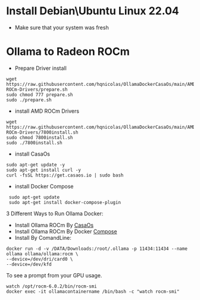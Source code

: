 # Install Debian\Ubuntu Linux 22.04
- Make sure that your system was fresh

# Ollama to Radeon ROCm
- Prepare Driver install
```
wget https://raw.githubusercontent.com/hqnicolas/OllamaDockerCasaOs/main/AMD-ROCm-Drivers/prepare.sh
sudo chmod 777 prepare.sh
sudo ./prepare.sh
```
- install AMD ROCm Drivers
```
wget https://raw.githubusercontent.com/hqnicolas/OllamaDockerCasaOs/main/AMD-ROCm-Drivers/7800install.sh
sudo chmod 7800install.sh
sudo ./7800install.sh
```
- install CasaOs
```
sudo apt-get update -y
sudo apt-get install curl -y
curl -fsSL https://get.casaos.io | sudo bash
```
- install Docker Compose
```
 sudo apt-get update
 sudo apt-get install docker-compose-plugin
```
3 Different Ways to Run Ollama Docker:
- Install Ollama ROCm By [CasaOs](https://github.com/hqnicolas/OllamaDockerCasaOs/blob/main/casaos-ollama.yaml)
- Install Ollama ROCm By Docker [Compose](https://github.com/hqnicolas/OllamaDockerCasaOs/blob/main/docker-compose.yml)
- Install By ComandLine:
```
docker run -d -v /DATA/Downloads:/root/.ollama -p 11434:11434 --name ollama ollama/ollama:rocm \
--device=/dev/dri/card0 \
--device=/dev/kfd
```

To see a prompt from your GPU usage.
```
watch /opt/rocm-6.0.2/bin/rocm-smi
docker exec -it ollamacontainername /bin/bash -c "watch rocm-smi"
```
